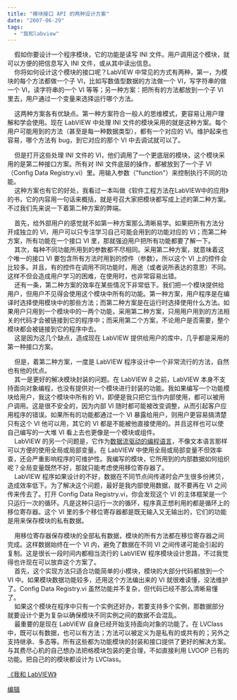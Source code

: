 ```yaml
---
title: "模块接口 API 的两种设计方案"
date: "2007-06-29"
tags: 
  - "我和labview"
---
```


    假如你要设计一个程序模块，它的功能是读写 INI 文件。用户调用这个模块，就可以方便的把信息写入 INI 文件，或从其中读出信息。   
    你将如何设计这个模块的接口呢？LabVIEW 中常见的方式有两种，第一，为模块的每个方法都做一个子 VI，比如写数值型数据的方法做一个 VI，写字符串的做一个 VI，读字符串的一个 VI 等等；另一种方案：把所有的方法都放到一个子 VI 里去，用户通过一个变量来选择运行哪个方法。

    这两种方案各有优缺点。第一种方案符合一般人的思维模式，更容易让用户理解和学会使用。现在 LabVIEW 中处理 INI 文件的模块采用的就是这种方案。每个用户可能用到的方法（甚至是每一种数据类型），都有一个对应的 VI。维护起来也容易，哪个方法有 bug，到它对应的那个 VI 中去调试就可以了。

    但是打开这些处理 INI 文件的 VI，他们调用了一个更底层的模块，这个模块采用的是第二种接口方案。所有对 INI 文件底层的操作，都被放到了一个子 VI（Config Data Registry.vi）里。用输入参数（"function"）来控制执行不同的功能。  
    这种方案也有它的好处，我看过一本叫做《软件工程方法在LabVIEW中的应用》的书，它的内容用一句话来概括，就是号召大家把模块都写成上述的第二种方案。不过我们先来说一下着第二种方案的弊端。

    首先，给外部用户的感觉就不如第一种方案那么清晰易学。如果把所有方法分开成独立的 VI，用户可以只专注学习自己可能会用到的功能对应的 VI；而第二种方案，所有功能在一个接口 VI 里，那就强迫用户把所有功能都要了解一下。  
    其次，每种不同功能所用到的参数都不尽相同。采用第二种方案，就意味着这个唯一的接口 VI 要包含所有方法时用到的控件（参数）。所以这个 VI 上的控件会比较多。并且，有的控件在调用不同功能时，用途（或者说所表达的意思）不同。这样不但会造成用户学习的困难，在使用时，也非常容易出错。  
    还有一条，第二种方案的效率在某些情况下非常低下。我们把一个模块提供给用户，但用户不见得会使用这个模块中所有的功能。第一种方案，用户程序是在编译时选择使用模块中的那些方法；而第二种方案是在运行时选择使用什么方法。如果用户只用到一个模块中的一两个功能，采用第二种方案，只用用户用到的方法相关的代码才会被链接到它的程序中；而采用第二个方案，不论用户是否需要，整个模块都会被链接到它的程序中去。  
    这是因为这几个缺点，造成现在 LabVIEW 提供给用户的库中，几乎都是采用的第一种接口方案。

    但是，着第二种方案，一度是 LabVIEW 程序设计中一个非常流行的方法，自然也有他的优点。  
    其一是更好的解决模块封装的问题。在 LabVIEW 8 之前，LabVIEW 本身不支持面向对象编程，也没有提供对一个模块进行封装的功能。我如果编写一个功能模块给用户，我这个模块中所有的 VI，即便是我只把它当作内部使用，都可以被用户调用。这是很不安全的，因为内部 VI 随时都可能被改变调整，从而引起客户应用程序的错误。如果所有的功能都通过一个 VI 暴露给用户，则用户更容易搞清楚只有这个 VI 他可以用，其它的 VI 都是不能被他直接使用的。并且这样也可以使自己编写的一大堆 VI 看上去也更像是一个模块或组件。  
    LabVIEW 的另一个问题是，它作为[数据流驱动的编程语言](http://ruanqizhen.spaces.live.com/blog/cns!5852D4F797C53FB6!2186.entry)，不像文本语言那样可以方便的使用全局或局部变量。在 LabVIEW 中使用全局或局部变量不但效率查，还会严重影响程序的可维护性。我编写的模块，它所用到的内部数据如何组织呢？全局变量既然不好，那就只能考虑使用移位寄存器了。  
    LabVIEW 程序如果设计的不好，数据在不同节点间传递时会产生很多份拷贝，造成效率低下。为了解决这个问题，最好是我内部使用数据，就不要再在 VI 之间传来传去了。打开 Config Data Registry.vi，你会发现这个 VI 的主体框架是一个只运行一次的循环。凡是这种只运行一次的循环，程序真正想利用的都是循环上的移位寄存器。这个 VI 里的多个移位寄存器都是既无输入又无输出的，它们的功能是用来保存模块的私有数据。 

    用移位寄存器保存模块的全部私有数据，模块的所有方法都在移位寄存器之间完成。这样数据始终在一个 VI 内，避免了数据在不同 VI 之间传递可能会引起的复制。这是很长一段时间内都相当流行的 LabVIEW 程序模块设计思路，不过我觉得也许现在可以放弃这个方案了。  
    首先，这个实现方法只适合功能简单的小模块，模块的大部分代码都放到一个 VI 中。如果模块数据功能较多，还用这个方法编出来的 VI 就很难读懂，没法维护了。Config Data Registry.vi 虽然功能并不复杂，但代码已经不那么清晰易懂了。  
    如果这个模块在程序中只有一个实例还好办，若要支持多个实例，那数据部分就要设计个更为复杂以确保模块不同实例之间的数据不会混乱。  
    最重要的是现在 LabVIEW 自身已经开始支持面向对象的功能了。在 LVClass 中，既可以有数据，也可以有方法；方法可以被定义为是私有的或共有的；另外之支持继承、多态等。所有这些都为功能模块的封装和接口提供了更好的解决方案。与其费尽心机的自己想办法把格模块包装的更合理，不如直接利用 LVOOP 已有的功能。把自己的的模块都设计为 LVClass。

[《我和 LabVIEW》](http://ruanqizhen.spaces.live.com/Blog/cns!1pU-rgQVTuuWM1TX8W8PfmDA!1073.entry)

[编辑](http://ruanqizhen.spaces.live.com/?_c11_BlogPart_handle=cns!5852D4F797C53FB6!2375&_c11_BlogPart_BlogPart=blogentry&_c=BlogPart&_c02_owner=1)
